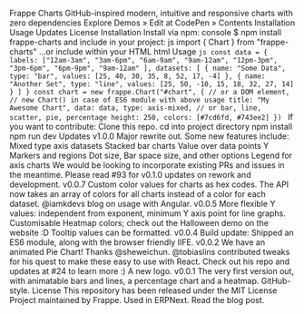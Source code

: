 Frappe Charts GitHub-inspired modern, intuitive and responsive charts with zero dependencies Explore Demos » Edit at CodePen » Contents Installation Usage Updates License Installation Install via npm: console $ npm install frappe-charts and include in your project: js import { Chart } from "frappe-charts" ...or include within your HTML html <script src="https://cdn.jsdelivr.net/npm/frappe-charts@1.1.0/dist/frappe-charts.min.iife.js"></script> <!-- or --> <script src="https://unpkg.com/frappe-charts@1.1.0/dist/frappe-charts.min.iife.js"></script> Usage ```js const data = { labels: ["12am-3am", "3am-6pm", "6am-9am", "9am-12am", "12pm-3pm", "3pm-6pm", "6pm-9pm", "9am-12am" ], datasets: [ { name: "Some Data", type: "bar", values: [25, 40, 30, 35, 8, 52, 17, -4] }, { name: "Another Set", type: "line", values: [25, 50, -10, 15, 18, 32, 27, 14] } ] } const chart = new frappe.Chart("#chart", { // or a DOM element, // new Chart() in case of ES6 module with above usage title: "My Awesome Chart", data: data, type: axis-mixed, // or bar, line, scatter, pie, percentage height: 250, colors: [#7cd6fd, #743ee2] }) ``` If you want to contribute: Clone this repo. cd into project directory npm install npm run dev Updates v1.0.0 Major rewrite out. Some new features include: Mixed type axis datasets Stacked bar charts Value over data points Y Markers and regions Dot size, Bar space size, and other options Legend for axis charts We would be looking to incorporate existing PRs and issues in the meantime. Please read #93 for v0.1.0 updates on rework and development. v0.0.7 Custom color values for charts as hex codes. The API now takes an array of colors for all charts instead of a color for each dataset. @iamkdevs blog on usage with Angular. v0.0.5 More flexible Y values: independent from exponent, minimum Y axis point for line graphs. Customisable Heatmap colors; check out the Halloween demo on the website :D Tooltip values can be formatted. v0.0.4 Build update: Shipped an ES6 module, along with the browser friendly IIFE. v0.0.2 We have an animated Pie Chart! Thanks @sheweichun. @tobiaslins contributed tweaks for his quest to make these easy to use with React. Check out his repo and updates at #24 to learn more :) A new logo. v0.0.1 The very first version out, with animatable bars and lines, a percentage chart and a heatmap. GitHub-style. License This repository has been released under the MIT License Project maintained by Frappe. Used in ERPNext. Read the blog post.